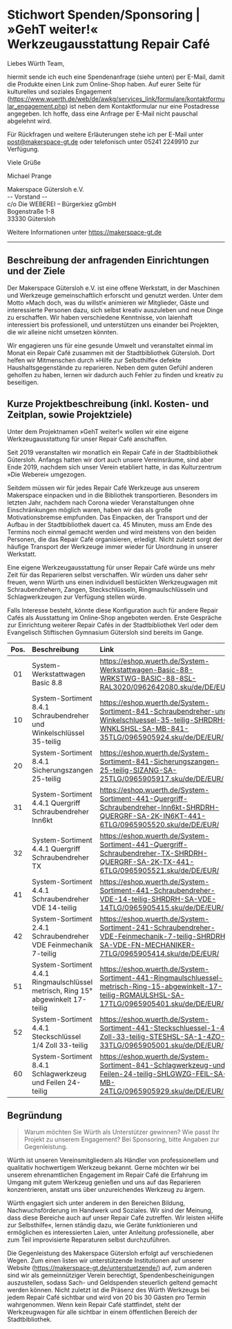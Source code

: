 # Stichwort Spenden/Sponsoring | »GehT weiter!« Werkzeugausstattung Repair Café

Liebes Würth Team,

hiermit sende ich euch eine Spendenanfrage (siehe unten) per E-Mail, damit die Produkte einen Link zum Online-Shop haben.
Auf eurer Seite für kulturelles und soziales Engagement (<https://www.wuerth.de/web/de/awkg/services_link/formulare/kontaktformular_engagement.php>) ist neben dem Kontaktformular nur eine Postadresse angegeben. Ich hoffe, dass eine Anfrage per E-Mail nicht pauschal abgelehnt wird.

Für Rückfragen und weitere Erläuterungen stehe ich per E-Mail unter post@makerspace-gt.de oder telefonisch unter 05241 2249910 zur Verfügung.

Viele Grüße

Michael Prange

Makerspace Gütersloh e.V. \
-- Vorstand -- \
c/o Die WEBEREI – Bürgerkiez gGmbH \
Bogenstraße 1-8 \
33330 Gütersloh

Weitere Informationen unter <https://makerspace-gt.de>

---

## Beschreibung der anfragenden Einrichtungen und der Ziele

Der Makerspace Gütersloh e.V. ist eine offene Werkstatt, in der Maschinen und Werkzeuge gemeinschaftlich erforscht und genutzt werden. Unter dem Motto »Mach doch, was du willst!« animieren wir Mitglieder, Gäste und interessierte Personen dazu, sich selbst kreativ auszuleben und neue Dinge zu erschaffen. Wir haben verschiedene Kenntnisse, von laienhaft interessiert bis professionell, und unterstützen uns einander bei Projekten, die wir alleine nicht umsetzen könnten.

Wir engagieren uns für eine gesunde Umwelt und veranstaltet einmal im Monat ein Repair Café zusammen mit der Stadtbibliothek Gütersloh. Dort helfen wir Mitmenschen durch »Hilfe zur Selbsthilfe« defekte Haushaltsgegenstände zu reparieren. Neben dem guten Gefühl anderen geholfen zu haben, lernen wir dadurch auch Fehler zu finden und kreativ zu beseitigen.

## Kurze Projektbeschreibung (inkl. Kosten- und Zeitplan, sowie Projektziele)

Unter dem Projektnamen »GehT weiter!« wollen wir eine eigene Werkzeugausstattung für unser Repair Café anschaffen.

Seit 2019 veranstalten wir monatlich ein Repair Café in der Stadtbibliothek Gütersloh. Anfangs hatten wir dort auch unsere Vereinsräume, sind aber Ende 2019, nachdem sich unser Verein etabliert hatte, in das Kulturzentrum »Die Weberei« umgezogen.

Seitdem müssen wir für jedes Repair Café Werkzeuge aus unserem Makerspace einpacken und in die Bibliothek transportieren. Besonders im letzten Jahr, nachdem nach Corona wieder Veranstaltungen ohne Einschränkungen möglich waren, haben wir das als große Motivationsbremse empfunden. Das Einpacken, der Transport und der Aufbau in der Stadtbibliothek dauert ca. 45 Minuten, muss am Ende des Termins noch einmal gemacht werden und wird meistens von den beiden Personen, die das Repair Café organisieren, erledigt. Nicht zuletzt sorgt der häufige Transport der Werkzeuge immer wieder für Unordnung in unserer Werkstatt.

Eine eigene Werkzeugausstattung für unser Repair Café würde uns mehr Zeit für das Reparieren selbst verschaffen. Wir würden uns daher sehr freuen, wenn Würth uns einen individuell bestückten Werkzeugwagen mit Schraubendrehern, Zangen, Steckschlüsseln, Ringmaulschlüsseln und Schlagwerkzeugen zur Verfügung stellen würde.

Falls Interesse besteht, könnte diese Konfiguration auch für andere Repair Cafés als Ausstattung im Online-Shop angeboten werden. Erste Gespräche zur Einrichtung weiterer Repair Cafés in der Stadtbibliothek Verl oder dem Evangelisch Stiftischen Gymnasium Gütersloh sind bereits im Gange.

| Pos. | Beschreibung                                                                      | Link                                                                                                                                                    |
| :--: | :-------------------------------------------------------------------------------- | :------------------------------------------------------------------------------------------------------------------------------------------------------ |
|  01  | System-Werkstattwagen Basic 8.8                                                   | <https://eshop.wuerth.de/System-Werkstattwagen-Basic-88-WRKSTWG-BASIC-88-8SL-RAL3020/0962642080.sku/de/DE/EUR/>                                         |
|  10  | System-Sortiment 8.4.1 Schraubendreher und Winkelschlüssel 35-teilig              | <https://eshop.wuerth.de/System-Sortiment-841-Schraubendreher-und-Winkelschluessel-35-teilig-SHRDRH-WNKLSHSL-SA-MB-841-35TLG/0965905924.sku/de/DE/EUR/> |
|  20  | System-Sortiment 8.4.1 Sicherungszangen 25-teilig                                 | <https://eshop.wuerth.de/System-Sortiment-841-Sicherungszangen-25-teilig-SIZANG-SA-25TLG/0965905917.sku/de/DE/EUR/>                                     |
|  31  | System-Sortiment 4.4.1 Quergriff Schraubendreher Inn6kt                           | <https://eshop.wuerth.de/System-Sortiment-441-Quergriff-Schraubendreher-Inn6kt-SHRDRH-QUERGRF-SA-2K-IN6KT-441-6TLG/0965905520.sku/de/DE/EUR/>           |
|  32  | System-Sortiment 4.4.1 Quergriff Schraubendreher TX                               | <https://eshop.wuerth.de/System-Sortiment-441-Quergriff-Schraubendreher-TX-SHRDRH-QUERGRF-SA-2K-TX-441-6TLG/0965905521.sku/de/DE/EUR/>                  |
|  41  | System-Sortiment 4.4.1 Schraubendreher VDE 14-teilig                              | <https://eshop.wuerth.de/System-Sortiment-441-Schraubendreher-VDE-14-teilig-SHRDRH-SA-VDE-14TLG/0965905415.sku/de/DE/EUR/>                              |
|  42  | System-Sortiment 2.4.1 Schraubendreher VDE Feinmechanik 7-teilig                  | <https://eshop.wuerth.de/System-Sortiment-241-Schraubendreher-VDE-Feinmechanik-7-teilig-SHRDRH-SA-VDE-FN-MECHANIKER-7TLG/0965905414.sku/de/DE/EUR/>     |
|  51  | System-Sortiment 4.4.1 Ringmaulschlüssel metrisch, Ring 15° abgewinkelt 17-teilig | <https://eshop.wuerth.de/System-Sortiment-441-Ringmaulschluessel-metrisch-Ring-15-abgewinkelt-17-teilig-RGMAULSHSL-SA-17TLG/0965905401.sku/de/DE/EUR/>  |
|  52  | System-Sortiment 4.4.1 Steckschlüssel 1/4 Zoll 33-teilig                          | <https://eshop.wuerth.de/System-Sortiment-441-Steckschluessel-1-4-Zoll-33-teilig-STESHSL-SA-1-4ZO-33TLG/0965905001.sku/de/DE/EUR/>                      |
|  60  | System-Sortiment 8.4.1 Schlagwerkzeug und Feilen 24-teilig                        | <https://eshop.wuerth.de/System-Sortiment-841-Schlagwerkzeug-und-Feilen-24-teilig-SHLGWZG-FEIL-SA-MB-24TLG/0965905929.sku/de/DE/EUR/>                   |

## Begründung

> Warum möchten Sie Würth als Unterstützer gewinnen? Wie passt Ihr Projekt zu unserem Engagement? Bei Sponsoring, bitte Angaben zur Gegenleistung.

Würth ist unseren Vereinsmitgliedern als Händler von professionellem und qualitativ hochwertigem Werkzeug bekannt. Gerne möchten wir bei unserem ehrenamtlichen Engagement im Repair Café die Erfahrung im Umgang mit gutem Werkzeug genießen und uns auf das Reparieren konzentrieren, anstatt uns über unzureichendes Werkzeug zu ärgern.

Würth engagiert sich unter anderem in den Bereichen Bildung, Nachwuchsförderung im Handwerk und Soziales. Wir sind der Meinung, dass diese Bereiche auch auf unser Repair Café zutreffen. Wir leisten »Hilfe zur Selbsthilfe«, lernen ständig dazu, wie Geräte funktionieren und ermöglichen es interessierten Laien, unter Anleitung professionelle, aber zum Teil improvisierte Reparaturen selbst durchzuführen.

Die Gegenleistung des Makerspace Gütersloh erfolgt auf verschiedenen Wegen.
Zum einen listen wir unterstützende Institutionen auf unserer Website (<https://makerspace-gt.de/unterstuetzende/>) auf, zum anderen sind wir als gemeinnütziger Verein berechtigt, Spendenbescheinigungen auszustellen, sodass Sach- und Geldspenden steuerlich geltend gemacht werden können.
Nicht zuletzt ist die Präsenz des Würth Werkzeugs bei jedem Repair Café sichtbar und wird von 20 bis 30  Gästen pro Termin wahrgenommen. Wenn kein Repair Café stattfindet, steht der Werkzeugwagen für alle sichtbar in einem öffentlichen Bereich der Stadtbibliothek.
